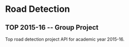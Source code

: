 # Road Detection 
## TOP 2015-16 -- Group Project
Top road detection project API for academic year 2015-16.
